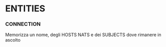 # ENTITIES

### CONNECTION

Memorizza un nome, degli HOSTS NATS e dei SUBJECTS dove rimanere in ascolto

